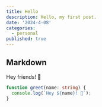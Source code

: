 ```yaml
---
title: Hello
description: Hello, my first post.
date: '2024-4-08'
categories:
  - personal
published: true
---
```


## Markdown

Hey friends! 👋

```ts
function greet(name: string) {
  console.log(`Hey ${name}! 👋`);
}
```
